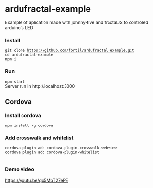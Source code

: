# ardufractal-example
Example of aplication made with johnny-five and fractalJS to controled arduino's LED

### Install
<code>git clone https://github.com/fortil/ardufractal-example.git</code>
<br>
<code>cd ardufractal-example</code>
<br>
<code>npm i</code>
<br>
### Run
<code>npm start</code>
<br>
Server run in http://localhost:3000
<br>
## Cordova
### Install cordova
`npm install -g cordova`
### Add crosswalk and whitelist
`cordova plugin add cordova-plugin-crosswalk-webview`
<br>
`cordova plugin add cordova-plugin-whitelist`
<br>
<br>
### Demo video
https://youtu.be/qo5MbT27ePE
